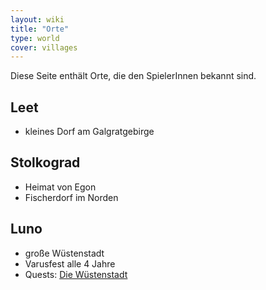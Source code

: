 ```yaml
---
layout: wiki
title: "Orte"
type: world
cover: villages
---
```

Diese Seite enthält Orte, die den SpielerInnen bekannt sind.

## Leet
- kleines Dorf am Galgratgebirge

## Stolkograd
- Heimat von Egon
- Fischerdorf im Norden

## Luno
- große Wüstenstadt
- Varusfest alle 4 Jahre
- Quests: [Die Wüstenstadt](/wiki/wuestenstadt)